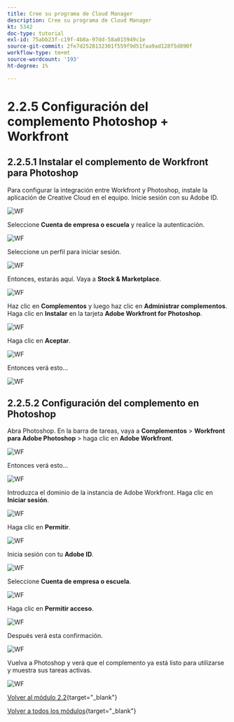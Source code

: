 ```yaml
---
title: Cree su programa de Cloud Manager
description: Cree su programa de Cloud Manager
kt: 5342
doc-type: tutorial
exl-id: 75abb23f-c19f-4b8a-97dd-58a015949c1e
source-git-commit: 2fe7d2528132301f559f9d51faa9ad128f5d890f
workflow-type: tm+mt
source-wordcount: '193'
ht-degree: 1%

---
```


# 2.2.5 Configuración del complemento Photoshop + Workfront

## 2.2.5.1 Instalar el complemento de Workfront para Photoshop

Para configurar la integración entre Workfront y Photoshop, instale la aplicación de Creative Cloud en el equipo. Inicie sesión con su Adobe ID.

![WF](./images/wf1.png)

Seleccione **Cuenta de empresa o escuela** y realice la autenticación.

![WF](./images/wf2.png)

Seleccione un perfil para iniciar sesión.

![WF](./images/wf3.png)

Entonces, estarás aquí. Vaya a **Stock &amp; Marketplace**.

![WF](./images/wf4.png)

Haz clic en **Complementos** y luego haz clic en **Administrar complementos**. Haga clic en **Instalar** en la tarjeta **Adobe Workfront for Photoshop**.

![WF](./images/wf5.png)

Haga clic en **Aceptar**.

![WF](./images/wf6.png)

Entonces verá esto...

![WF](./images/wf7.png)

## 2.2.5.2 Configuración del complemento en Photoshop

Abra Photoshop. En la barra de tareas, vaya a **Complementos** > **Workfront para Adobe Photoshop** > haga clic en **Adobe Workfront**.

![WF](./images/wf8.png)

Entonces verá esto...

![WF](./images/wf9.png)

Introduzca el dominio de la instancia de Adobe Workfront. Haga clic en **Iniciar sesión**.

![WF](./images/wf10.png)

Haga clic en **Permitir**.

![WF](./images/wf11.png)

Inicia sesión con tu **Adobe ID**.

![WF](./images/wf12.png)

Seleccione **Cuenta de empresa o escuela**.

![WF](./images/wf13.png)

Haga clic en **Permitir acceso**.

![WF](./images/wf14.png)

Después verá esta confirmación.

![WF](./images/wf15.png)

Vuelva a Photoshop y verá que el complemento ya está listo para utilizarse y muestra sus tareas activas.

![WF](./images/wf16.png)

[Volver al módulo 2.2](./workfront.md){target="_blank"}

[Volver a todos los módulos](./../../../overview.md){target="_blank"}
